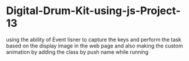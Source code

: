 # Digital-Drum-Kit-using-js-Project-13
using the ability of Event lisner to capture the keys and perform the task based on the display image in the web page and also making the custom animation by adding the class by push name while running
